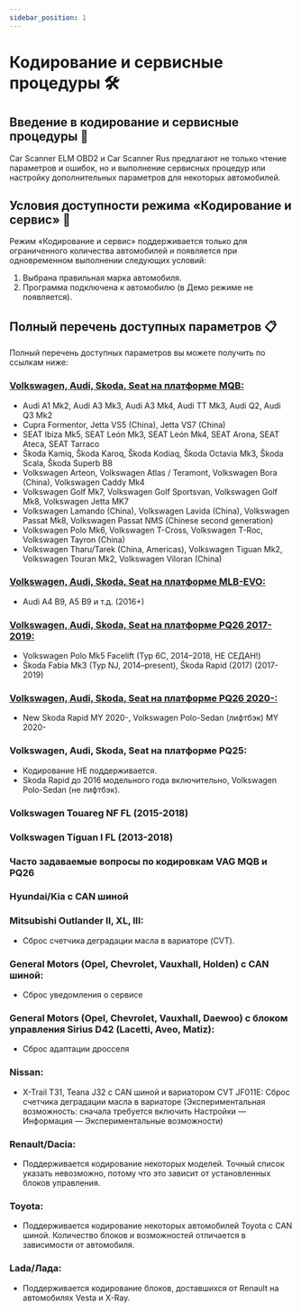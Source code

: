```yaml
---
sidebar_position: 1
---
```


# Кодирование и сервисные процедуры 🛠️

## Введение в кодирование и сервисные процедуры 🔧

Car Scanner ELM OBD2 и Car Scanner Rus предлагают не только чтение параметров и ошибок, но и выполнение сервисных процедур или настройку дополнительных параметров для некоторых автомобилей.

## Условия доступности режима «Кодирование и сервис» 🚗

Режим «Кодирование и сервис» поддерживается только для ограниченного количества автомобилей и появляется при одновременном выполнении следующих условий:
1. Выбрана правильная марка автомобиля.
2. Программа подключена к автомобилю (в Демо режиме не появляется).

## Полный перечень доступных параметров 📋

Полный перечень доступных параметров вы можете получить по ссылкам ниже:

### [Volkswagen, Audi, Skoda, Seat на платформе MQB:](/elm/carscanner/coding/coding-mqb)
- Audi A1 Mk2, Audi A3 Mk3, Audi A3 Mk4, Audi TT Mk3, Audi Q2, Audi Q3 Mk2
- Cupra Formentor, Jetta VS5 (China), Jetta VS7 (China)
- SEAT Ibiza Mk5, SEAT León Mk3, SEAT León Mk4, SEAT Arona, SEAT Ateca, SEAT Tarraco
- Škoda Kamiq, Škoda Karoq, Škoda Kodiaq, Škoda Octavia Mk3, Škoda Scala, Škoda Superb B8
- Volkswagen Arteon, Volkswagen Atlas / Teramont, Volkswagen Bora (China), Volkswagen Caddy Mk4
- Volkswagen Golf Mk7, Volkswagen Golf Sportsvan, Volkswagen Golf Mk8, Volkswagen Jetta MK7
- Volkswagen Lamando (China), Volkswagen Lavida (China), Volkswagen Passat Mk8, Volkswagen Passat NMS (Chinese second generation)
- Volkswagen Polo Mk6, Volkswagen T-Cross, Volkswagen T-Roc, Volkswagen Tayron (China)
- Volkswagen Tharu/Tarek (China, Americas), Volkswagen Tiguan Mk2, Volkswagen Touran Mk2, Volkswagen Viloran (China)

### [Volkswagen, Audi, Skoda, Seat на платформе MLB-EVO:](/elm/carscanner/coding/coding-mlb-evo)
- Audi A4 B9, A5 B9 и т.д. (2016+)

### [Volkswagen, Audi, Skoda, Seat на платформе PQ26 2017-2019:](/elm/carscanner/coding/coding-pq26)
- Volkswagen Polo Mk5 Facelift (Typ 6C, 2014–2018, НЕ СЕДАН!)
- Škoda Fabia Mk3 (Typ NJ, 2014–present), Škoda Rapid (2017) (2017-2019)

### [Volkswagen, Audi, Skoda, Seat на платформе PQ26 2020-:](/elm/carscanner/coding/coding-pq26-2020)
- New Skoda Rapid MY 2020-, Volkswagen Polo-Sedan (лифтбэк) MY 2020-

### Volkswagen, Audi, Skoda, Seat на платформе PQ25:
- Кодирование НЕ поддерживается.
- Skoda Rapid до 2016 модельного года включительно, Volkswagen Polo-Sedan (не лифтбэк).

### Volkswagen Touareg NF FL (2015-2018)

### Volkswagen Tiguan I FL (2013-2018)

### Часто задаваемые вопросы по кодировкам VAG MQB и PQ26

### Hyundai/Kia с CAN шиной

### Mitsubishi Outlander II, XL, III:
- Сброс счетчика деградации масла в вариаторе (CVT).

### General Motors (Opel, Chevrolet, Vauxhall, Holden) с CAN шиной:
- Сброс уведомления о сервисе

### General Motors (Opel, Chevrolet, Vauxhall, Daewoo) с блоком управления Sirius D42 (Lacetti, Aveo, Matiz):
- Сброс адаптации дросселя

### Nissan:
- X-Trail T31, Teana J32 с CAN шиной и вариатором CVT JF011E: Сброс счетчика деградации масла в вариаторе (Экспериментальная возможность: сначала требуется включить Настройки — Информация — Экспериментальные возможности)

### Renault/Dacia:
- Поддерживается кодирование некоторых моделей. Точный список указать невозможно, потому что это зависит от установленных блоков управления.

### Toyota:
- Поддерживается кодирование некоторых автомобилей Toyota с CAN шиной. Количество блоков и возможностей отличается в зависимости от автомобиля.

### Lada/Лада:
- Поддерживается кодирование блоков, доставшихся от Renault на автомобилях Vesta и X-Ray.
